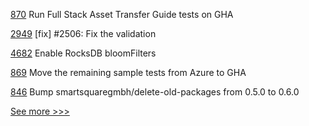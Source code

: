 
[870](https://github.com/hyperledger/fabric-samples/pull/870) Run Full Stack Asset Transfer Guide tests on GHA

[2949](https://github.com/hyperledger/iroha/pull/2949) [fix] #2506: Fix the validation

[4682](https://github.com/hyperledger/besu/pull/4682) Enable RocksDB bloomFilters

[869](https://github.com/hyperledger/fabric-samples/pull/869) Move the remaining sample tests from Azure to GHA

[846](https://github.com/hyperledger-labs/business-partner-agent/pull/846) Bump smartsquaregmbh/delete-old-packages from 0.5.0 to 0.6.0


[See more >>>](https://start-here.hyperledger.org/pull-requests)
